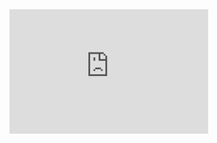 <iframe src='https://tradingeconomics.com/embed/?s=frcpiyoy&v=202411150809V20230410&h=220&w=350&ref=/france/inflation-cpi&type=column&d1=2023-11-01&d2=2024-10-31' height='220' width='350'  frameborder='0' scrolling='no'></iframe>
